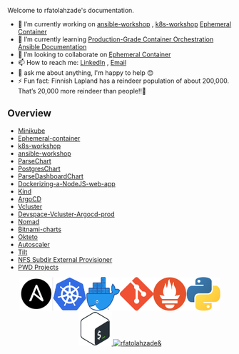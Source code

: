 
Welcome to rfatolahzade's documentation.
- 🔭 I’m currently working on [ansible-workshop](https://github.com/rfatolahzade/ansible-workshop) , [k8s-workshop](https://github.com/rfatolahzade/k8s-workshop) [Ephemeral Container](https://github.com/rfatolahzade/Ephemeral-container)
- 🌱 I’m currently learning [Production-Grade Container Orchestration](https://kubernetes.io/docs/home/) [Ansible Documentation](https://docs.ansible.com/) 
- 👯 I’m looking to collaborate on [Ephemeral Container](https://github.com/rfatolahzade/Ephemeral-container)
- 📫 How to reach me:  [LinkedIn](https://www.linkedin.com/in/rfatolahzade/) , [Email](mailto:r.finland88@gmail.com)
- 💬 ask me about anything, I'm happy to help 😊
- ⚡ Fun fact: Finnish Lapland has a reindeer population of about 200,000. That’s 20,000 more reindeer than people!!🦌


## Overview
  - [Minikube](https://github.com/rfatolahzade/Minikube) 
  - [Ephemeral-container](https://github.com/rfatolahzade/Ephemeral-container)
  - [k8s-workshop](https://github.com/rfatolahzade/k8s-workshop)
  - [ansible-workshop](https://github.com/rfatolahzade/ansible-workshop)
  - [ParseChart](https://github.com/rfatolahzade/ParseChart)
  - [PostgresChart](https://github.com/rfatolahzade/PostgresChart)
  - [ParseDashboardChart](https://github.com/rfatolahzade/ParseDashboardChart)
  - [Dockerizing-a-NodeJS-web-app](https://github.com/rfatolahzade/Dockerizing-a-NodeJS-web-app)
  - [Kind](https://github.com/rfatolahzade/Kind) 
  - [ArgoCD](https://github.com/rfatolahzade/argocd)
  - [Vcluster](https://github.com/rfatolahzade/vcluster)
  - [Devspace-Vcluster-Argocd-prod](https://github.com/rfatolahzade/Devspace-vcluster-argocd-prod)
  - [Nomad](https://github.com/rfatolahzade/nomad)
  - [Bitnami-charts](https://github.com/rfatolahzade/bitnami-charts)
  - [Okteto](https://github.com/rfatolahzade/Okteto-HelloWorld)
  - [Autoscaler](https://github.com/rfatolahzade/autoscaler)
  - [Tilt](https://github.com/rfatolahzade/tilt-example-html)
  - [NFS Subdir External Provisioner](https://github.com/rfatolahzade/nfs-subdir-external-provisioner)
  - [PWD Projects](https://github.com/search?q=user%3Arfatolahzade+PWD)

<p align="center"> 
      <td align="center"><a href="https://github.com/rfatolahzade/ansible-workshop"><img src="images/ansible.png" width="75px;" height="75px/></td>
      <td align="center"><img src="images/kubernetes.png" width="75px;" height="75px/></td>
      <td align="center"><img src="images/docker.png" width="75px;" height="75px/></td>
      <td align="center"><a href="https://github.com/rfatolahzade/git-cheat-sheet"><img src="images/git.png" width="75px;" height="75px/></td>
      <td align="center"><img src="images/prometheus.png" width="75px;" height="75px/></td>
      <td align="center"><img src="images/python.png" width="75px;" height="75px/></td>
      <td align="center"><img src="images/bash.png" width="75px;" height="75px/></td>



<p align="center"> <img src="https://github-readme-stats.vercel.app/api?username=rfatolahzade&show_icons=true&theme=gotham" alt="rfatolahzade&" />
